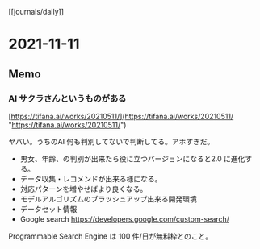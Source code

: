 [[journals/daily]]
# 2021-11-11

## Memo

### AI サクラさんというものがある

[https://tifana.ai/works/20210511/](https://tifana.ai/works/20210511/ "https://tifana.ai/works/20210511/")

ヤバい。うちのAI 何も判別してないで判断してる。アホすぎだ。

* 男女、年齢、の判別が出来たら役に立つバージョンになると2.0 に進化する。
* データ収集・レコメンドが出来る様になる。
* 対応パターンを増やせばより良くなる。
* モデルアルゴリズムのブラッシュアップ出来る開発環境
* データセット情報
* Google search https://developers.google.com/custom-search/ 
　
 
Programmable Search Engine は 100 件/日が無料枠とのこと。



